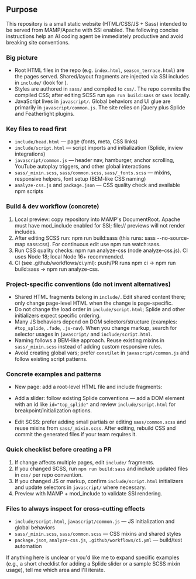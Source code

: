 ## Purpose

This repository is a small static website (HTML/CSS/JS + Sass) intended to be served from MAMP/Apache with SSI enabled. The following concise instructions help an AI coding agent be immediately productive and avoid breaking site conventions.

### Big picture

- Root HTML files in the repo (e.g. `index.html`, `season_terrace.html`) are the pages served. Shared/layout fragments are injected via SSI includes in `include/` (look for <!--#include FILE="include/xxx.html"-->).
- Styles are authored in `sass/` and compiled to `css/`. The repo commits the compiled CSS; after editing SCSS run `npm run build:sass` or `sass` locally.
- JavaScript lives in `javascript/`. Global behaviors and UI glue are primarily in `javascript/common.js`. The site relies on jQuery plus Splide and Featherlight plugins.

### Key files to read first

- `include/head.html` — page <head> (fonts, meta, CSS links)
- `include/script.html` — script imports and initialization (Splide, inview integrations)
- `javascript/common.js` — header nav, hamburger, anchor scrolling, YouTube autoplay triggers, and other global interactions
- `sass/_mixin.scss`, `sass/common.scss`, `sass/_fonts.scss` — mixins, responsive helpers, font setup (BEM-like CSS naming)
- `analyze-css.js` and `package.json` — CSS quality check and available npm scripts

### Build & dev workflow (concrete)

1. Local preview: copy repository into MAMP's DocumentRoot. Apache must have mod_include enabled for SSI; file:// previews will not render includes.
2. After editing SCSS run: npm run build:sass (this runs: sass --no-source-map sass:css). For continuous edit use npm run watch:sass.
3. Run CSS quality checks: npm run analyze-css (node analyze-css.js). CI uses Node 18; local Node 16+ recommended.
4. CI (see .github/workflows/ci.yml): push/PR runs npm ci → npm run build:sass → npm run analyze-css.

### Project-specific conventions (do not invent alternatives)

- Shared HTML fragments belong in `include/`. Edit shared content there; only change page-level HTML when the change is page-specific.
- Do not change the load order in `include/script.html`; Splide and other initializers expect specific ordering.
- Many JS behaviors depend on DOM selectors/structure (examples: `#top_splide`, `.fade`, `.js-nav`). When you change markup, search for selector usages in `javascript/` and `include/script.html`.
- Naming follows a BEM-like approach. Reuse existing mixins in `sass/_mixin.scss` instead of adding custom responsive rules.
- Avoid creating global vars; prefer `const`/`let` in `javascript/common.js` and follow existing script patterns.

### Concrete examples and patterns

- New page: add a root-level HTML file and include fragments:
  <!--#include FILE="include/head.html"-->
  <!--#include FILE="include/header.html"-->
  <!-- page content -->
  <!--#include FILE="include/footer.html"-->

- Add a slider: follow existing Splide conventions — add a DOM element with an id like `id="top_splide"` and review `include/script.html` for breakpoint/initialization options.

- Edit SCSS: prefer adding small partials or editing `sass/common.scss` and reuse mixins from `sass/_mixin.scss`. After editing, rebuild CSS and commit the generated files if your team requires it.

### Quick checklist before creating a PR

1. If change affects multiple pages, edit `include/` fragments.
2. If you changed SCSS, run `npm run build:sass` and include updated files in `css/` per repo convention.
3. If you changed JS or markup, confirm `include/script.html` initializers and update selectors in `javascript/` where necessary.
4. Preview with MAMP + mod_include to validate SSI rendering.

### Files to always inspect for cross-cutting effects

- `include/script.html`, `javascript/common.js` — JS initialization and global behaviors
- `sass/_mixin.scss`, `sass/common.scss` — CSS mixins and shared styles
- `package.json`, `analyze-css.js`, `.github/workflows/ci.yml` — build/test automation

If anything here is unclear or you'd like me to expand specific examples (e.g., a short checklist for adding a Splide slider or a sample SCSS mixin usage), tell me which area and I'll iterate.
